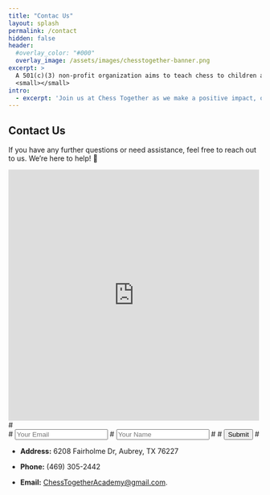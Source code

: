 ```yaml
---
title: "Contac Us"
layout: splash
permalink: /contact
hidden: false
header:
  #overlay_color: "#000"
  overlay_image: /assets/images/chesstogether-banner.png
excerpt: >
  A 501(c)(3) non-profit organization aims to teach chess to children and special needs children<br />
  <small></small>
intro: 
  - excerpt: 'Join us at Chess Together as we make a positive impact, one move at a time! ♟️🌟'
---
```



## Contact Us

If you have any further questions or need assistance, feel free to reach out to us. We’re here to help! 🌟

<iframe aria-label='Contact Us' frameborder="0" style="height:500px;width:99%;border:none;" src='https://forms.zohopublic.com/chesstogetheracademy/form/ContactUs/formperma/VJ9OfbgTb3hUFAgtY8zpW7k5WK2lAyMaiG9bh6GZYSw'></iframe>
# <form accept-charset="UTF-8" action="https://formkeep.com/f//393760052d62de7efde07be7d9e5d70f" method="POST">
#  <input type="email" name="email" placeholder="Your Email">
#  <input type="text" name="name" placeholder="Your Name">
#  <input type="hidden" name="utf8" value="✓">
#  <button type="submit">Submit</button>
# </form>

* __Address:__ 6208 Fairholme Dr, Aubrey, TX 76227

 * __Phone:__ (469) 305-2442 
 
 * __Email:__ [ChessTogetherAcademy@gmail.com](mailto:ChessTogetherAcademy@gmail.com). 



